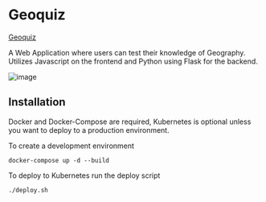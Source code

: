 # Geoquiz

[Geoquiz](www.geoquiz.io)

A Web Application where users can test their knowledge of Geography. Utilizes Javascript on the frontend and Python using Flask for the backend.

![image](https://user-images.githubusercontent.com/29104093/81208399-97076f00-8f94-11ea-9248-638b04663645.png)
## Installation

Docker and Docker-Compose are required, Kubernetes is optional unless you want to deploy to a production environment.

To create a development environment
    
    docker-compose up -d --build

To deploy to Kubernetes run the deploy script

    ./deploy.sh
